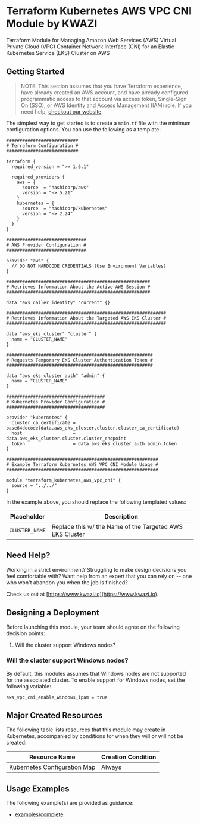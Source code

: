 # Terraform Kubernetes AWS VPC CNI Module by KWAZI

Terraform Module for Managing Amazon Web Services (AWS) Virtual Private Cloud (VPC) Container Network Interface (CNI) for an Elastic Kubernetes Service (EKS) Cluster on AWS

## Getting Started

> NOTE: This section assumes that you have Terraform experience, have already created an AWS account, and have already configured programmatic access to that account via access token, Single-Sign On (SSO), or AWS Identity and Access Management (IAM) role. If you need help, [checkout our website](https://www.kwazi.io).

The simplest way to get started is to create a `main.tf` file with the minimum configuration options. You can use the following as a template:

```HCL
###########################
# Terraform Configuration #
###########################

terraform {
  required_version = ">= 1.6.1"

  required_providers {
    aws = {
      source  = "hashicorp/aws"
      version = "~> 5.21"
    }
    kubernetes = {
      source  = "hashicorp/kubernetes"
      version = "~> 2.24"
    }
  }
}

##############################
# AWS Provider Configuration #
##############################

provider "aws" {
  // DO NOT HARDCODE CREDENTIALS (Use Environment Variables)
}

######################################################
# Retrieves Information About the Active AWS Session #
######################################################

data "aws_caller_identity" "current" {}

############################################################
# Retrieves Information About the Targeted AWS EKS Cluster #
############################################################

data "aws_eks_cluster" "cluster" {
  name = "CLUSTER_NAME"
}

#######################################################
# Requests Temporary EKS Cluster Authentication Token #
#######################################################

data "aws_eks_cluster_auth" "admin" {
  name = "CLUSTER_NAME"
}

#####################################
# Kubernetes Provider Configuration #
#####################################

provider "kubernetes" {
  cluster_ca_certificate = base64decode(data.aws_eks_cluster.cluster.cluster_ca_certificate)
  host                   = data.aws_eks_cluster.cluster.cluster_endpoint
  token                  = data.aws_eks_cluster_auth.admin.token
}

#########################################################
# Example Terraform Kubernetes AWS VPC CNI Module Usage #
#########################################################

module "terraform_kubernetes_aws_vpc_cni" {
  source = "../../"
}

```

In the example above, you should replace the following templated values:

Placeholder | Description
--- | ---
`CLUSTER_NAME` | Replace this w/ the Name of the Targeted AWS EKS Cluster

## Need Help?

Working in a strict environment? Struggling to make design decisions you feel comfortable with? Want help from an expert that you can rely on -- one who won't abandon you when the job is finished?

Check us out at [https://www.kwazi.io](https://www.kwazi.io).

## Designing a Deployment

Before launching this module, your team should agree on the following decision points:

1. Will the cluster support Windows nodes?

### Will the cluster support Windows nodes?

By default, this modules assumes that Windows nodes are not supported for the associated cluster. To enable support for Windows nodes, set the following variable:

```HCL
aws_vpc_cni_enable_windows_ipam = true
```

## Major Created Resources

The following table lists resources that this module may create in Kubernetes, accompanied by conditions for when they will or will not be created:

Resource Name | Creation Condition
--- | ---
Kubernetes Configuration Map | Always

## Usage Examples

The following example(s) are provided as guidance:

* [examples/complete](examples/complete/README.md)
